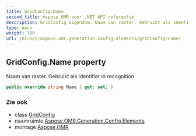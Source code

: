 ```yaml
---
title: GridConfig.Name
second_title: Aspose.OMR voor .NET API-referentie
description: GridConfig eigendom. Naam van raster. Gebruikt als identifier in recognition
type: docs
weight: 100
url: /nl/net/aspose.omr.generation.config.elements/gridconfig/name/
---
```

## GridConfig.Name property

Naam van raster. Gebruikt als identifier in recognition

```csharp
public override string Name { get; set; }
```

### Zie ook

* class [GridConfig](../)
* naamruimte [Aspose.OMR.Generation.Config.Elements](../../gridconfig/)
* montage [Aspose.OMR](../../../)


